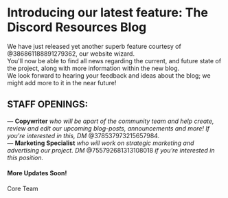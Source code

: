 
# Introducing our latest feature: The **Discord Resources Blog** <br/> 
We have just released yet another superb feature courtesy of @386861188891279362, our website wizard.  <br/>
You'll now be able to find all news regarding the current, and future state of the project, along with more information within the new blog.  <br/>
We look forward to hearing your feedback and ideas about the blog; we might add more to it in the near future! <br/>

## STAFF OPENINGS:
 —  **Copywriter** *who will be apart of the community team and help create, review and edit our upcoming blog-posts, announcements and more! If you're interested in this, DM* @378537973215657984.  <br/>
 —  **Marketing Specialist** *who will work on strategic marketing and advertising our project. DM* @755792681313108018 *if you’re interested in this position.*

#### More Updates Soon!
Core Team
